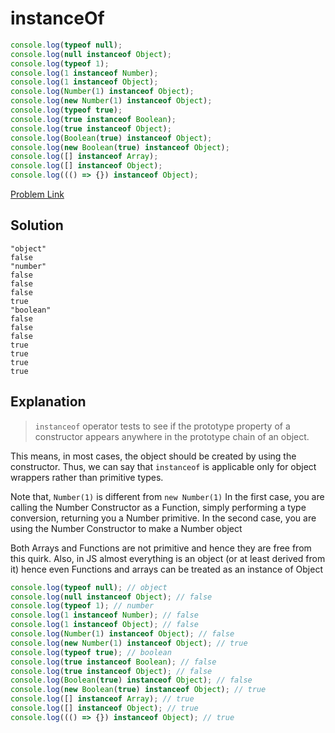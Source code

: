 # instanceOf

```js
console.log(typeof null);
console.log(null instanceof Object);
console.log(typeof 1);
console.log(1 instanceof Number);
console.log(1 instanceof Object);
console.log(Number(1) instanceof Object);
console.log(new Number(1) instanceof Object);
console.log(typeof true);
console.log(true instanceof Boolean);
console.log(true instanceof Object);
console.log(Boolean(true) instanceof Object);
console.log(new Boolean(true) instanceof Object);
console.log([] instanceof Array);
console.log([] instanceof Object);
console.log((() => {}) instanceof Object);
```

[Problem Link](https://bigfrontend.dev/quiz/instanceOf)

## Solution

```
"object"
false
"number"
false
false
false
true
"boolean"
false
false
false
true
true
true
true
```

## Explanation

> `instanceof` operator tests to see if the prototype property of a constructor appears anywhere in the prototype chain of an object.

This means, in most cases, the object should be created by using the constructor. Thus, we can say that `instanceof` is applicable only for object wrappers rather than primitive types.

Note that, `Number(1)` is different from `new Number(1)` In the first case, you are calling the Number Constructor as a Function, simply performing a type conversion, returning you a Number primitive. In the second case, you are using the Number Constructor to make a Number object

Both Arrays and Functions are not primitive and hence they are free from this quirk.
Also, in JS almost everything is an object (or at least derived from it) hence even Functions and arrays can be treated as an instance of Object

```js
console.log(typeof null); // object
console.log(null instanceof Object); // false
console.log(typeof 1); // number
console.log(1 instanceof Number); // false
console.log(1 instanceof Object); // false
console.log(Number(1) instanceof Object); // false
console.log(new Number(1) instanceof Object); // true
console.log(typeof true); // boolean
console.log(true instanceof Boolean); // false
console.log(true instanceof Object); // false
console.log(Boolean(true) instanceof Object); // false
console.log(new Boolean(true) instanceof Object); // true
console.log([] instanceof Array); // true
console.log([] instanceof Object); // true
console.log((() => {}) instanceof Object); // true
```
